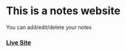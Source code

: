 # This is a notes website

You can add/edit/delete your notes

### [Live Site](https://notes.shahriyar.dev)

